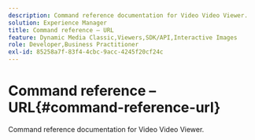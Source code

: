 ```yaml
---
description: Command reference documentation for Video Video Viewer.
solution: Experience Manager
title: Command reference – URL
feature: Dynamic Media Classic,Viewers,SDK/API,Interactive Images
role: Developer,Business Practitioner
exl-id: 85258a7f-83f4-4cbc-9acc-4245f20cf24c
---
```

# Command reference – URL{#command-reference-url}

Command reference documentation for Video Video Viewer.
